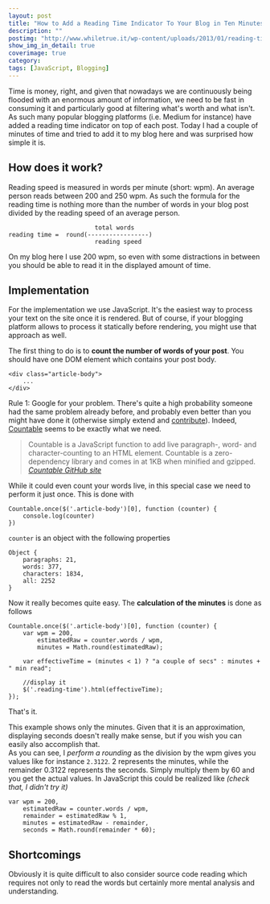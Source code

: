 ```yaml
---
layout: post
title: "How to Add a Reading Time Indicator To Your Blog in Ten Minutes"
description: ""
postimg: "http://www.whiletrue.it/wp-content/uploads/2013/01/reading-time_banner.png"
show_img_in_detail: true
coverimage: true
category: 
tags: [JavaScript, Blogging]
---
```


Time is money, right, and given that nowadays we are continuously being flooded with an enormous amount of information, we need to be fast in consuming it and particularly good at filtering what's worth and what isn't. As such many popular blogging platforms (i.e. Medium for instance) have added a reading time indicator on top of each post. Today I had a couple of minutes of time and tried to add it to my blog here and was surprised how simple it is.

## How does it work?

Reading speed is measured in words per minute (short: wpm). An average person reads between 200 and 250 wpm. As such the formula for the reading time is nothing more than the number of words in your blog post divided by the reading speed of an average person.

                            total words
    reading time =  round(-----------------)
                            reading speed

On my blog here I use 200 wpm, so even with some distractions in between you should be able to read it in the displayed amount of time.

## Implementation

For the implementation we use JavaScript. It's the easiest way to process your text on the site once it is rendered. But of course, if your blogging platform allows to process it statically before rendering, you might use that approach as well.

The first thing to do is to **count the number of words of your post**. You should have one DOM element which contains your post body.

    <div class="article-body">
        ...
    </div>

Rule 1: Google for your problem. There's quite a high probability someone had the same problem already before, and probably even better than you might have done it (otherwise simply extend and [contribute](/blog/2012/02/dont-rant-become-social-and-contribute/)). Indeed, [Countable](http://radlikewhoa.github.io/Countable/) seems to be exactly what we need.

> Countable is a JavaScript function to add live paragraph-, word- and character-counting to an HTML element. Countable is a zero-dependency library and comes in at 1KB when minified and gzipped. <cite><a href="http://radlikewhoa.github.io/Countable/">Countable GitHub site</a></cite>

While it could even count your words live, in this special case we need to perform it just once. This is done with

    Countable.once($('.article-body')[0], function (counter) {
        console.log(counter)
    })

`counter` is an object with the following properties

    Object {
        paragraphs: 21, 
        words: 377, 
        characters: 1834, 
        all: 2252
    }

Now it really becomes quite easy. The **calculation of the minutes** is done as follows

    Countable.once($('.article-body')[0], function (counter) {
        var wpm = 200,
            estimatedRaw = counter.words / wpm,
            minutes = Math.round(estimatedRaw);

        var effectiveTime = (minutes < 1) ? "a couple of secs" : minutes + " min read";

        //display it
        $('.reading-time').html(effectiveTime);
    });

That's it. 

This example shows only the minutes. Given that it is an approximation, displaying seconds doesn't really make sense, but if you wish you can easily also accomplish that.  
As you can see, I _perform a rounding_ as the division by the wpm gives you values like for instance `2.3122`. 2 represents the minutes, while the remainder 0.3122 represents the seconds. Simply multiply them by 60 and you get the actual values. In JavaScript this could be realized like _(check that, I didn't try it)_

    var wpm = 200,
        estimatedRaw = counter.words / wpm,
        remainder = estimatedRaw % 1,
        minutes = estimatedRaw - remainder,
        seconds = Math.round(remainder * 60);

## Shortcomings

Obviously it is quite difficult to also consider source code reading which requires not only to read the words but certainly more mental analysis and understanding.
